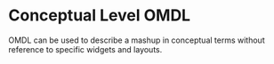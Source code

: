 # Conceptual Level OMDL #

OMDL can be used to describe a mashup in conceptual terms without reference to specific widgets and layouts. 